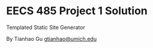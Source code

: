 EECS 485 Project 1 Solution
===========================
Templated Static Site Generator

By Tianhao Gu <gtianhao@umich.edu>
